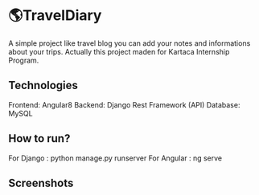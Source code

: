 # 🌎TravelDiary
A simple project like travel blog you can add your notes and informations about your trips.
Actually this project maden for Kartaca Internship Program.

## Technologies
Frontend: Angular8 
Backend: Django Rest Framework (API)
Database: MySQL

## How to run?
For Django :
python manage.py runserver
For Angular :
ng serve

## Screenshots


